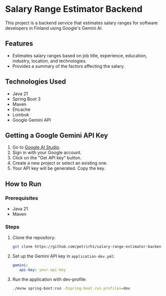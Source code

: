 # Salary Range Estimator Backend

This project is a backend service that estimates salary ranges for software developers in Finland using Google's Gemini AI.

## Features

*   Estimates salary ranges based on job title, experience, education, industry, location, and technologies.
*   Provides a summary of the factors affecting the salary.

## Technologies Used

*   Java 21
*   Spring Boot 3
*   Maven
*   Ehcache
*   Lombok
*   Google Gemini API

## Getting a Google Gemini API Key

1.  Go to [Google AI Studio](https://aistudio.google.com/).
2.  Sign in with your Google account.
3.  Click on the "Get API key" button.
4.  Create a new project or select an existing one.
5.  Your API key will be generated. Copy the key.

## How to Run

### Prerequisites

*   Java 21
*   Maven

### Steps

1.  Clone the repository:
    ```bash
    git clone https://github.com/petrirh1/salary-range-estimator-backend.git
    ```
2.  Set up the Gemini API key in `application-dev.yml`:
    ```yaml
    gemini:
       api-key: your-api-key
    ```
3. Run the application with dev-profile:
    ```bash
    ./mvnw spring-boot:run -Dspring-boot.run.profiles=dev
    ```
